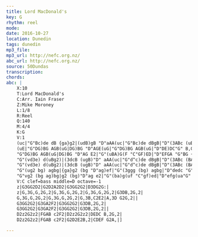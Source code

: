 ```yaml
---
title: Lord MacDonald's
key: G
rhythm: reel
mode:
date: 2016-10-27
location: Dunedin
tags: dunedin
mp3_file:
mp3_url: http://nefc.org.nz/
abc_url: http://nefc.org.nz/
source: 50Dundas
transcription:
chords: 
abc: |
    X:10
    T:Lord MacDonald's
    C:Arr. Iain Fraser
    Z:Mike Moroney
    L:1/8
    R:Reel
    Q:140
    M:4/4
    K:G
    V:1
    (uc|"G"Bc)de dB {ga}g2|(udB)gB "D"aAA(uc|"G"Bc)de dBgB|"D"(3ABc (uB{cB}A) "G"BG G :|
    (uE|"G"DG)BG AGB(uG|DG)BG "D"AGE(uG|"G"DG)BG AGB(uG|"D"DE)DC"G" B,G,G,(uE|
    "G"DG)BG AGB(uG|DG)BG "D"AG E2|"G"(uBA)G(F "C"GF)ED|"D"EFGA "G"BG {GA}vG2||
    "G"(vd3e) d(uBg2)|(3dcB (ugB)"D" aAA(uc|"G"d^c)de dBgB|"D"(3ABc (BA) "G"BG G2|
    "G"(vd3e) d(uBg2)|(3dcB (ugB)"D" aAA(uc|"G"d^c)de dBgB|"D"(3ABc (BA)"G" BG G2||
    "G"(ug2 bg) agbg|{ga}g2 (bg "D"ag)ef|"G"(3ggg (bg) agbg|"D"dedc "G"BGGd|
    "G"vg2 (bg ag)bg|g2 (bg)"D"ag e2|"G"(ba)g(uf "C"gf)ed|"D"efg(ua"G" ba) {ga}a|]
    V:C clef=bass middle=D octave=-1
    z|G3GG2D2|G2D2A2D2|G3GG2G2|D3DG2G:|
    z|G,3G,G,2G,2|G,3G,G,2G,2|G,3G,G,2G,2|G3DB,2G,2|
    G,3G,G,2G,2|G,3G,G,2G,2|G,3B,C2E2|A,3D G2G,2||
    G3GG2G2|G3GA2F2|G3GG2G2|G3DB,2G,2|
    G3GG2G2|G3GA2F2|G3GG2G2|G3DB,2G,2||
    D2z2G2z2|FGAB c2F2|D2z2G2z2|DEDC B,2G,2|
    D2z2G2z2|FGAB c2F2|G2D2E2B,2|CDEF G2A,|]

---
```

